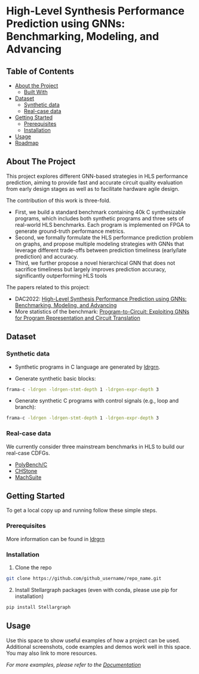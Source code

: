 # High-Level Synthesis Performance Prediction using GNNs: Benchmarking, Modeling, and Advancing


<!-- TABLE OF CONTENTS -->
## Table of Contents

* [About the Project](#about-the-project)
  * [Built With](#built-with)
* [Dataset](#dataset)
  * [Synthetic data](#synthetic-data)
  * [Real-case data](#real-case-data)
* [Getting Started](#getting-started)
  * [Prerequisites](#prerequisites)
  * [Installation](#installation)
* [Usage](#usage)
* [Roadmap](#roadmap)



<!-- ABOUT THE PROJECT -->
## About The Project

This project explores different GNN-based strategies in HLS performance prediction, aiming to provide fast and accurate circuit quality evaluation from early design stages as well as to facilitate hardware agile design.

The contribution of this work is three-fold. 
* First, we build a standard benchmark containing 40k C synthesizable programs, which includes both synthetic programs and three sets of real-world HLS benchmarks. Each program is implemented on FPGA to generate ground-truth performance metrics.
* Second, we formally formulate the HLS performance prediction problem on graphs, and propose multiple modeling strategies with GNNs that leverage different trade-offs between prediction timeliness (early/late prediction) and accuracy. 
* Third, we further propose a novel hierarchical GNN that does not sacrifice timeliness but largely improves prediction accuracy, significantly outperforming HLS tools

The papers related to this project:
* DAC2022: [High-Level Synthesis Performance Prediction using GNNs: Benchmarking, Modeling, and Advancing](https://arxiv.org/abs/2201.06848)
* More statistics of the benchmark: [Program-to-Circuit: Exploiting GNNs for Program Representation and Circuit Translation](https://arxiv.org/abs/2109.06265)


## Dataset

### Synthetic data
* Synthetic programs in C language are generated by [ldrgrn](https://github.com/gergo-/ldrgen).

* Generate synthetic basic blocks:
```sh
frama-c -ldrgen -ldrgen-stmt-depth 1 -ldrgen-expr-depth 3
```
* Generate synthetic C programs with control signals (e.g., loop and branch):
```sh
frama-c -ldrgen -ldrgen-stmt-depth 1 -ldrgen-expr-depth 3
```


### Real-case data

We currently consider three mainstream benchmarks in HLS to build our real-case CDFGs.

* [PolyBench/C](http://web.cs.ucla.edu/~pouchet/software/polybench/)
* [CHStone](http://www.ertl.jp/chstone/)
* [MachSuite](https://github.com/breagen/MachSuite)


<!-- GETTING STARTED -->
## Getting Started


To get a local copy up and running follow these simple steps.

### Prerequisites

More information can be found in [ldrgrn](https://github.com/gergo-/ldrgen)

### Installation

1. Clone the repo
```sh
git clone https://github.com/github_username/repo_name.git
```
2. Install Stellargraph packages (even with conda, please use pip for installation)
```sh
pip install Stellargraph
```



<!-- USAGE EXAMPLES -->
## Usage

Use this space to show useful examples of how a project can be used. Additional screenshots, code examples and demos work well in this space. You may also link to more resources.

_For more examples, please refer to the [Documentation](https://example.com)_

